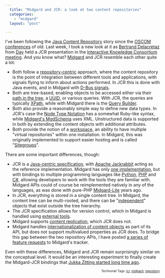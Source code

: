 ```yaml
---
  title: "Midgard and JCR: a look at two content repositories"
  categories: 
    - "midgard"
  layout: "post"

---
```

<p>
I've been following the <a href="http://en.wikipedia.org/wiki/Content_repository_API_for_Java">Java Content Repository</a> story since the <a href="http://www.oscom.org/events/">OSCOM conferences</a> of old. Last week, I took a new look at it as <a href="http://grep.codeconsult.ch/">Bertrand Delacretaz</a> from <a href="http://www.day.com/content/day/en.html">Day</a> held a JCR presentation in the <a href="http://bergie.iki.fi/blog/starting_the_interactive_knowledge_project/">Interactive Knowledge Consortium meeting</a>. And you know what? <a href="http://en.wikipedia.org/wiki/Midgard_(software)">Midgard</a> and JCR resemble each other quite a lot:
</p><ul><li>Both follow a <a href="http://www.spectrum-systems.com/white_papers/wp_repository_centric_ea.pdf">repository-centric</a> approach, where the content repository is the point of integration between different tools and applications, with signals flying to inform about actions performed. In JCR this is done with Java events, and in Midgard with <a href="http://teroheikkinen.iki.fi/blog/midgard_workshop_at_fscons/">D-Bus signals</a>.</li>
<li>Both are tree-based, enabling objects to be accessed either via their <a href="http://www.midgard-project.org/documentation/mgdschema-method-get_by_path/">path in the tree</a>, a <a href="http://www.midgard-project.org/development/mrfc/0018/">UUID</a>, or various queries. With JCR, the queries are typically <a href="http://wiki.gxdeveloperweb.com/confluence/display/GXDEV/XPath+JCR+Sample+Queries">XPath</a>, while with Midgard there is the <a href="http://www.midgard-project.org/documentation/midgardquerybuilder/">Query Builder</a>.</li>
<li>Both also provide a reasonably simple way to define new data types. In JCR's case the <a href="http://jackrabbit.apache.org/node-type-notation.html">Node Type Notation</a> has a somewhat Ruby-like syntax, while <a href="http://www.midgard-project.org/documentation/mgdschema-file/">Midgard's MgdSchema</a> uses XML. Unstructured data is supported in both by extending the content objects with additional attributes.</li>
<li>Both provide the notion of a <a href="http://www.nabble.com/JCR-workspace-usage-td3893800.html">workspace</a>, an ability to have multiple "virtual repositories" within one installation. In Midgard, this was originally implemented to support easier hosting and is called "<a href="http://www.midgard-project.org/documentation/concepts-sitegroups/">Sitegroups</a>".</li>
</ul><p>
There are some important differences, though:
</p><ul><li>JCR is a <a href="http://jcp.org/en/jsr/detail?id=170">Java-centric specification</a>, with <a href="http://jackrabbit.apache.org/">Apache Jackrabbit</a> acting as the reference implementation. Midgard has only <a href="http://www.midgard-project.org/download/">one implementation</a>, but with bindings to multiple programming languages like <a href="http://www.midgard-project.org/documentation/python_midgard/">Python</a>, <a href="http://www.midgard-project.org/documentation/mgdschema-in-php/">PHP</a> and <a href="http://jaiku.com/channel/midgard/presence/52080041">C#</a>, allowing developers to work with the tools they are familiar with. Midgard APIs could of course be reimplemented natively in any of the languages, as was done with pure-PHP <a href="http://en.wikipedia.org/wiki/Midgard_Lite">Midgard-Lite</a> years ago.</li>
<li>In JCR, everything is stored in a single content tree. In Midgard, the content tree can be multi-rooted, and there can be "<a href="http://www.midgard-project.org/discussion/developer-forum/mgdschema_dependent_objects/">independent</a>" objects that exist outside the tree hierarchy.</li>
<li>The JCR specification allows for version control, which in Midgard is handled using <a href="http://www.midgard-project.org/documentation/midcom-services-rcs/">external tools</a>.</li>
<li>Midgard supports <a href="http://www.midgard-project.org/documentation/php-midgard_replicator/">content replication</a>, which JCR does not.</li>
<li>Midgard handles <a href="http://www.midgard-project.org/documentation/midgard-and-multilingual-content/">internationalization of content objects</a> as part of its API, but does not support multivalued properties as JCR does. To bridge this gap between the two repository APIs, I have posted <a href="http://trac.midgard-project.org/search?q=jcr&amp;noquickjump=1&amp;ticket=on">a series of feature requests</a> to Midgard's tracker.</li>
</ul><p>
Even with these differences, Midgard and JCR remain surprisingly similar on the conceptual level. It would be an interesting experiment to finally create the Midgard-JCR bindings that <a href="http://bergie.iki.fi/blog/jukka_back_from_hiatus__jcr_for_midgard/">Jukka Zitting started long time ago</a>.
</p>
<p style="text-align:right;font-size:10px;">Technorati Tags: <a href="http://www.technorati.com/tag/jcr" rel="tag">jcr</a>, <a href="http://www.technorati.com/tag/midgard" rel="tag">midgard</a>, <a href="http://www.technorati.com/tag/repository" rel="tag">repository</a></p>